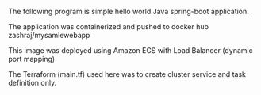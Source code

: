 The following program is simple hello world Java spring-boot application.

The application was containerized and pushed to docker hub  zashraj/mysamlewebapp

This image was deployed using Amazon ECS with Load Balancer (dynamic port mapping)

The Terraform  (main.tf) used here was to create cluster service and task definition only.
